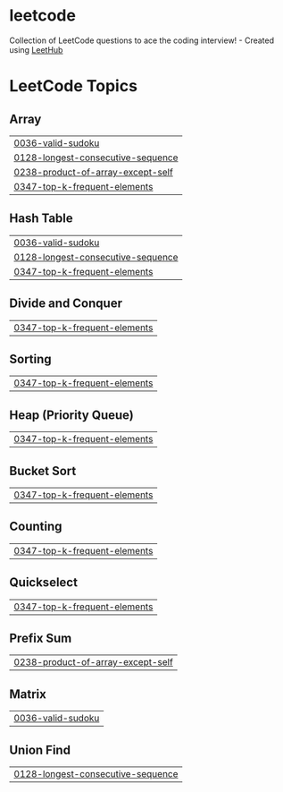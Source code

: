 # leetcode
Collection of LeetCode questions to ace the coding interview! - Created using [LeetHub](https://github.com/QasimWani/LeetHub)

<!---LeetCode Topics Start-->
# LeetCode Topics
## Array
|  |
| ------- |
| [0036-valid-sudoku](https://github.com/gaurav13020/leetcode/tree/master/0036-valid-sudoku) |
| [0128-longest-consecutive-sequence](https://github.com/gaurav13020/leetcode/tree/master/0128-longest-consecutive-sequence) |
| [0238-product-of-array-except-self](https://github.com/gaurav13020/leetcode/tree/master/0238-product-of-array-except-self) |
| [0347-top-k-frequent-elements](https://github.com/gaurav13020/leetcode/tree/master/0347-top-k-frequent-elements) |
## Hash Table
|  |
| ------- |
| [0036-valid-sudoku](https://github.com/gaurav13020/leetcode/tree/master/0036-valid-sudoku) |
| [0128-longest-consecutive-sequence](https://github.com/gaurav13020/leetcode/tree/master/0128-longest-consecutive-sequence) |
| [0347-top-k-frequent-elements](https://github.com/gaurav13020/leetcode/tree/master/0347-top-k-frequent-elements) |
## Divide and Conquer
|  |
| ------- |
| [0347-top-k-frequent-elements](https://github.com/gaurav13020/leetcode/tree/master/0347-top-k-frequent-elements) |
## Sorting
|  |
| ------- |
| [0347-top-k-frequent-elements](https://github.com/gaurav13020/leetcode/tree/master/0347-top-k-frequent-elements) |
## Heap (Priority Queue)
|  |
| ------- |
| [0347-top-k-frequent-elements](https://github.com/gaurav13020/leetcode/tree/master/0347-top-k-frequent-elements) |
## Bucket Sort
|  |
| ------- |
| [0347-top-k-frequent-elements](https://github.com/gaurav13020/leetcode/tree/master/0347-top-k-frequent-elements) |
## Counting
|  |
| ------- |
| [0347-top-k-frequent-elements](https://github.com/gaurav13020/leetcode/tree/master/0347-top-k-frequent-elements) |
## Quickselect
|  |
| ------- |
| [0347-top-k-frequent-elements](https://github.com/gaurav13020/leetcode/tree/master/0347-top-k-frequent-elements) |
## Prefix Sum
|  |
| ------- |
| [0238-product-of-array-except-self](https://github.com/gaurav13020/leetcode/tree/master/0238-product-of-array-except-self) |
## Matrix
|  |
| ------- |
| [0036-valid-sudoku](https://github.com/gaurav13020/leetcode/tree/master/0036-valid-sudoku) |
## Union Find
|  |
| ------- |
| [0128-longest-consecutive-sequence](https://github.com/gaurav13020/leetcode/tree/master/0128-longest-consecutive-sequence) |
<!---LeetCode Topics End-->